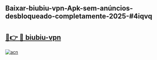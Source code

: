 ## Baixar-biubiu-vpn-Apk-sem-anúncios-desbloqueado-completamente-2025-#4iqvq

# <h2><a href="https://ainizakaria.my?title=biubiu-vpn&ref=20M">🔗👉 🔴 biubiu-vpn</a></h2>

[![acn](https://github.com/user-attachments/assets/0f9c940e-d8b0-45ae-aac7-cd30a18b3e1c)](https://ainizakaria.my?title=biubiu-vpn&ref=20M)

